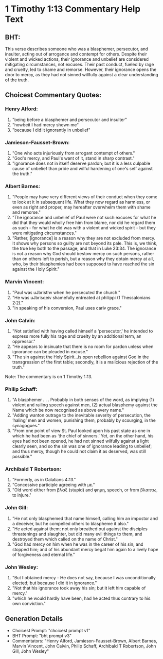 # 1 Timothy 1:13 Commentary Help Text

## BHT:
This verse describes someone who was a blasphemer, persecutor, and insulter, acting out of arrogance and contempt for others. Despite their violent and wicked actions, their ignorance and unbelief are considered mitigating circumstances, not excuses. Their past conduct, fueled by rage and cruelty, led to shame and remorse. However, their ignorance opens the door to mercy, as they had not sinned willfully against a clear understanding of the truth.

## Choicest Commentary Quotes:
### Henry Alford:
1. "being before a blasphemer and persecutor and insulter"
2. "howbeit I had mercy shewn me"
3. "because I did it ignorantly in unbelief"

### Jamieson-Fausset-Brown:
1. "One who acts injuriously from arrogant contempt of others."
2. "God's mercy, and Paul's want of it, stand in sharp contrast."
3. "Ignorance does not in itself deserve pardon; but it is a less culpable cause of unbelief than pride and wilful hardening of one's self against the truth."

### Albert Barnes:
1. "People may have very different views of their conduct when they come to look at it in subsequent life. What they now regard as harmless, or even as right and proper, may hereafter overwhelm them with shame and remorse."
2. "The ignorance and unbelief of Paul were not such excuses for what he did that they would wholly free him from blame, nor did he regard them as such - for what he did was with a violent and wicked spirit - but they were mitigating circumstances."
3. "Rather, [ignorance] is a reason why they are not excluded from mercy. It shows why persons so guilty are not beyond its pale. This is, we think, the true key both to the passage, and that in Luke 23:34. The ignorance is not a reason why God should bestow mercy on such persons, rather than on others left to perish, but a reason why they obtain mercy at all, who, by their blasphemies had been supposed to have reached the sin against the Holy Spirit."

### Marvin Vincent:
1. "Paul was uJbristhv when he persecuted the church."
2. "He was uJbrisqeiv shamefully entreated at philippi (1 Thessalonians 2:2)."
3. "In speaking of his conversion, Paul uses cariv grace."

### John Calvin:
1. "Not satisfied with having called himself a 'persecutor,' he intended to express more fully his rage and cruelty by an additional term, an oppressor."
2. "He appears to insinuate that there is no room for pardon unless when ignorance can be pleaded in excuse."
3. "The sin against the Holy Spirit...is open rebellion against God in the transgression of the first table; secondly, it is a malicious rejection of the truth."

Note: The commentary is on 1 Timothy 1:13.

### Philip Schaff:
1. "A blasphemer . . . Probably in both senses of the word, as implying (1) violent and railing speech against men, (2) actual blasphemy against the Name which be now recognised as above every name."
2. "Adding wanton outrage to the inevitable severity of persecution, the ‘haling’ men and women, punishing them, probably by scourging, in the synagogues."
3. "From one point of view St. Paul looked upon his past state as one in which he had been as ‘the chief of sinners.’ Yet, on the other hand, his eyes had not been opened, he had not sinned wilfully against a light clearly seen, and so the sin was one of ignorance leading to unbelief; and thus mercy, though he could not claim it as deserved, was still possible."

### Archibald T Robertson:
1. "Formerly, as in Galatians 4:13." 
2. "Concessive participle agreeing with με." 
3. "Old word either from βλαξ (stupid) and φημη, speech, or from βλαπτω, to injure."

### John Gill:
1. "He not only blasphemed that name himself, calling him an impostor and a deceiver, but he compelled others to blaspheme it also." 
2. "He acted against them; not only breathed out against the disciples threatenings and slaughter, but did many evil things to them, and destroyed them which called on the name of Christ." 
3. "God had mercy on him when he was in the career of his sin, and stopped him; and of his abundant mercy begat him again to a lively hope of forgiveness and eternal life."

### John Wesley:
1. "But I obtained mercy - He does not say, because I was unconditionally elected; but because I did it in ignorance."
2. "Not that his ignorance took away his sin; but it left him capable of mercy."
3. "which he would hardly have been, had he acted thus contrary to his own conviction."


## Generation Details
- Choicest Prompt: "choicest prompt v1"
- BHT Prompt: "bht prompt v3"
- Commentators: "Henry Alford, Jamieson-Fausset-Brown, Albert Barnes, Marvin Vincent, John Calvin, Philip Schaff, Archibald T Robertson, John Gill, John Wesley"

